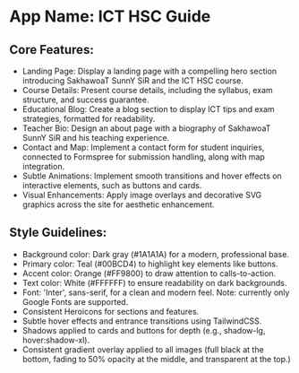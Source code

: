 # **App Name**: ICT HSC Guide

## Core Features:

- Landing Page: Display a landing page with a compelling hero section introducing SakhawoaT SunnY SiR and the ICT HSC course.
- Course Details: Present course details, including the syllabus, exam structure, and success guarantee.
- Educational Blog: Create a blog section to display ICT tips and exam strategies, formatted for readability.
- Teacher Bio: Design an about page with a biography of SakhawoaT SunnY SiR and his teaching experience.
- Contact and Map: Implement a contact form for student inquiries, connected to Formspree for submission handling, along with map integration.
- Subtle Animations: Implement smooth transitions and hover effects on interactive elements, such as buttons and cards.
- Visual Enhancements: Apply image overlays and decorative SVG graphics across the site for aesthetic enhancement.

## Style Guidelines:

- Background color: Dark gray (#1A1A1A) for a modern, professional base.
- Primary color: Teal (#00BCD4) to highlight key elements like buttons.
- Accent color: Orange (#FF9800) to draw attention to calls-to-action.
- Text color: White (#FFFFFF) to ensure readability on dark backgrounds.
- Font: 'Inter', sans-serif, for a clean and modern feel. Note: currently only Google Fonts are supported.
- Consistent Heroicons for sections and features.
- Subtle hover effects and entrance transitions using TailwindCSS.
- Shadows applied to cards and buttons for depth (e.g., shadow-lg, hover:shadow-xl).
- Consistent gradient overlay applied to all images (full black at the bottom, fading to 50% opacity at the middle, and transparent at the top.)